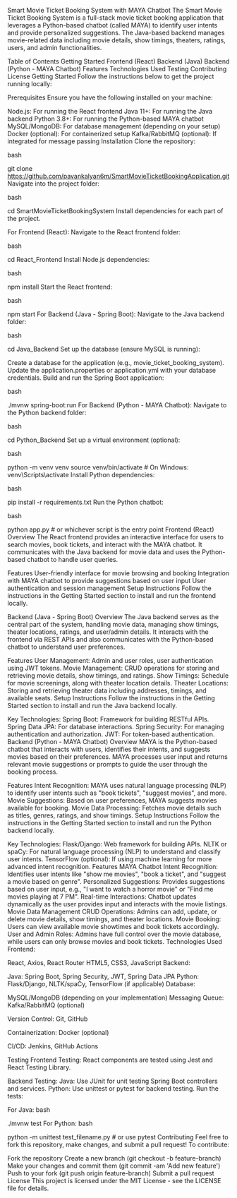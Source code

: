 Smart Movie Ticket Booking System with MAYA Chatbot
The Smart Movie Ticket Booking System is a full-stack movie ticket booking application that leverages a Python-based chatbot (called MAYA) to identify user intents and provide personalized suggestions. The Java-based backend manages movie-related data including movie details, show timings, theaters, ratings, users, and admin functionalities.

Table of Contents
Getting Started
Frontend (React)
Backend (Java)
Backend (Python - MAYA Chatbot)
Features
Technologies Used
Testing
Contributing
License
Getting Started
Follow the instructions below to get the project running locally:

Prerequisites
Ensure you have the following installed on your machine:

Node.js: For running the React frontend
Java 11+: For running the Java backend
Python 3.8+: For running the Python-based MAYA chatbot
MySQL/MongoDB: For database management (depending on your setup)
Docker (optional): For containerized setup
Kafka/RabbitMQ (optional): If integrated for message passing
Installation
Clone the repository:

bash

git clone https://github.com/pavankalyan6m/SmartMovieTicketBookingApplication.git
Navigate into the project folder:

bash

cd SmartMovieTicketBookingSystem
Install dependencies for each part of the project.

For Frontend (React):
Navigate to the React frontend folder:

bash

cd React_Frontend
Install Node.js dependencies:

bash

npm install
Start the React frontend:

bash

npm start
For Backend (Java - Spring Boot):
Navigate to the Java backend folder:

bash

cd Java_Backend
Set up the database (ensure MySQL is running):

Create a database for the application (e.g., movie_ticket_booking_system).
Update the application.properties or application.yml with your database credentials.
Build and run the Spring Boot application:

bash

./mvnw spring-boot:run
For Backend (Python - MAYA Chatbot):
Navigate to the Python backend folder:

bash

cd Python_Backend
Set up a virtual environment (optional):

bash

python -m venv venv
source venv/bin/activate  # On Windows: venv\Scripts\activate
Install Python dependencies:

bash

pip install -r requirements.txt
Run the Python chatbot:

bash

python app.py  # or whichever script is the entry point
Frontend (React)
Overview
The React frontend provides an interactive interface for users to search movies, book tickets, and interact with the MAYA chatbot. It communicates with the Java backend for movie data and uses the Python-based chatbot to handle user queries.

Features
User-friendly interface for movie browsing and booking
Integration with MAYA chatbot to provide suggestions based on user input
User authentication and session management
Setup Instructions
Follow the instructions in the Getting Started section to install and run the frontend locally.

Backend (Java - Spring Boot)
Overview
The Java backend serves as the central part of the system, handling movie data, managing show timings, theater locations, ratings, and user/admin details. It interacts with the frontend via REST APIs and also communicates with the Python-based chatbot to understand user preferences.

Features
User Management: Admin and user roles, user authentication using JWT tokens.
Movie Management: CRUD operations for storing and retrieving movie details, show timings, and ratings.
Show Timings: Schedule for movie screenings, along with theater location details.
Theater Locations: Storing and retrieving theater data including addresses, timings, and available seats.
Setup Instructions
Follow the instructions in the Getting Started section to install and run the Java backend locally.

Key Technologies:
Spring Boot: Framework for building RESTful APIs.
Spring Data JPA: For database interactions.
Spring Security: For managing authentication and authorization.
JWT: For token-based authentication.
Backend (Python - MAYA Chatbot)
Overview
MAYA is the Python-based chatbot that interacts with users, identifies their intents, and suggests movies based on their preferences. MAYA processes user input and returns relevant movie suggestions or prompts to guide the user through the booking process.

Features
Intent Recognition: MAYA uses natural language processing (NLP) to identify user intents such as "book tickets", "suggest movies", and more.
Movie Suggestions: Based on user preferences, MAYA suggests movies available for booking.
Movie Data Processing: Fetches movie details such as titles, genres, ratings, and show timings.
Setup Instructions
Follow the instructions in the Getting Started section to install and run the Python backend locally.

Key Technologies:
Flask/Django: Web framework for building APIs.
NLTK or spaCy: For natural language processing (NLP) to understand and classify user intents.
TensorFlow (optional): If using machine learning for more advanced intent recognition.
Features
MAYA Chatbot
Intent Recognition: Identifies user intents like "show me movies", "book a ticket", and "suggest a movie based on genre".
Personalized Suggestions: Provides suggestions based on user input, e.g., "I want to watch a horror movie" or "Find me movies playing at 7 PM".
Real-time Interactions: Chatbot updates dynamically as the user provides input and interacts with the movie listings.
Movie Data Management
CRUD Operations: Admins can add, update, or delete movie details, show timings, and theater locations.
Movie Booking: Users can view available movie showtimes and book tickets accordingly.
User and Admin Roles: Admins have full control over the movie database, while users can only browse movies and book tickets.
Technologies Used
Frontend:

React, Axios, React Router
HTML5, CSS3, JavaScript
Backend:

Java: Spring Boot, Spring Security, JWT, Spring Data JPA
Python: Flask/Django, NLTK/spaCy, TensorFlow (if applicable)
Database:

MySQL/MongoDB (depending on your implementation)
Messaging Queue: Kafka/RabbitMQ (optional)

Version Control: Git, GitHub

Containerization: Docker (optional)

CI/CD: Jenkins, GitHub Actions

Testing
Frontend Testing:
React components are tested using Jest and React Testing Library.

Backend Testing:
Java: Use JUnit for unit testing Spring Boot controllers and services.
Python: Use unittest or pytest for backend testing.
Run the tests:

For Java:
bash

./mvnw test
For Python:
bash

python -m unittest test_filename.py  # or use pytest
Contributing
Feel free to fork this repository, make changes, and submit a pull request! To contribute:

Fork the repository
Create a new branch (git checkout -b feature-branch)
Make your changes and commit them (git commit -am 'Add new feature')
Push to your fork (git push origin feature-branch)
Submit a pull request
License
This project is licensed under the MIT License - see the LICENSE file for details.
